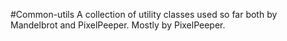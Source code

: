#Common-utils
A collection of utility classes used so far both by Mandelbrot and PixelPeeper. Mostly by PixelPeeper.
